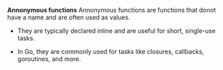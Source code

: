 **Annonymous functions**
Annonymous functions are functions that donot have a name and are often used as values.

- They are typically declared inline and are useful for short, single-use tasks.

- In Go, they are commonly used for tasks like closures, callbacks, goroutines, and more.
